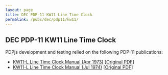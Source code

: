 ```yaml
---
layout: page
title: DEC PDP-11 KW11 Line Time Clock
permalink: /pubs/dec/pdp11/kw11/
---
```


DEC PDP-11 KW11 Line Time Clock
---

PDPjs development and testing relied on the following PDP-11 publications:

- [KW11-L Line Time Clock Manual (Apr 1973)](https://s3-us-west-2.amazonaws.com/archive.pcjs.org/pubs/dec/pdp11/kw11/KW11L_Apr73.pdf) [[Original PDF](http://bitsavers.org/pdf/dec/unibus/DEC-11-HKWB-D_KW11L_Apr73.pdf)]
- [KW11-L Line Time Clock Manual (Jul 1974)](https://s3-us-west-2.amazonaws.com/archive.pcjs.org/pubs/dec/pdp11/kw11/KW11L_Jul74.pdf) [[Original PDF](http://bitsavers.org/pdf/dec/pdp11/1140/EK-KW11L_TM-002_KW11-L_Line_Time_Clock_Manual_Jul74.pdf)]
